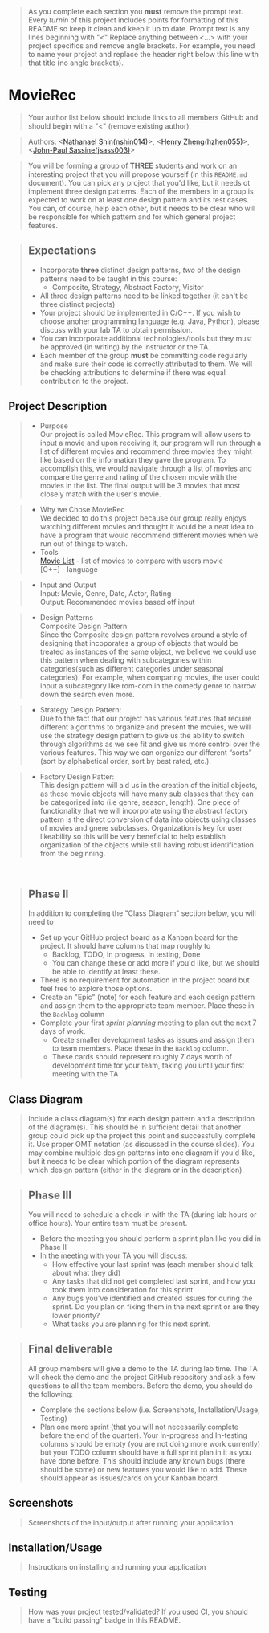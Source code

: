   > As you complete each section you **must** remove the prompt text. Every *turnin* of this project includes points for formatting of this README so keep it clean and keep it up to date. 
 > Prompt text is any lines beginning with "\<"
 > Replace anything between \<...\> with your project specifics and remove angle brackets. For example, you need to name your project and replace the header right below this line with that title (no angle brackets). 
# MovieRec
 > Your author list below should include links to all members GitHub and should begin with a "\<" (remove existing author).
 
 > Authors: \<[Nathanael Shin(nshin014)](https:://github.com/nks738)\>, \<[Henry Zheng(hzhen055)](https://github.com/HenryKZheng)\>, \<[John-Paul Sassine(jsass003)](https://github.com/jpsassine)\>
 
 > You will be forming a group of **THREE** students and work on an interesting project that you will propose yourself (in this `README.md` document). You can pick any project that you'd like, but it needs ot implement three design patterns. Each of the members in a group is expected to work on at least one design pattern and its test cases. You can, of course, help each other, but it needs to be clear who will be responsible for which pattern and for which general project features.
 
 > ## Expectations
 > * Incorporate **three** distinct design patterns, *two* of the design patterns need to be taught in this course:
 >   * Composite, Strategy, Abstract Factory, Visitor
 > * All three design patterns need to be linked together (it can't be three distinct projects)
 > * Your project should be implemented in C/C++. If you wish to choose anoher programming language (e.g. Java, Python), please discuss with your lab TA to obtain permission.
 > * You can incorporate additional technologies/tools but they must be approved (in writing) by the instructor or the TA.
 > * Each member of the group **must** be committing code regularly and make sure their code is correctly attributed to them. We will be checking attributions to determine if there was equal contribution to the project.

## Project Description
 > * Purpose <br />
 > Our project is called MovieRec. This program will allow users to input a movie and upon receiving it, our program will run through 
 a list of different movies and recommend three movies they might like based on the information they gave the program. To accomplish this, we would 
 navigate through a list of movies and compare the genre and rating of the chosen movie with the movies in the list. The final output will be 3 movies that 
 most closely match with the user's movie. 
 
 > * Why we Chose MovieRec <br />
 We decided to do this project because our group really enjoys watching different movies and thought it would be a neat idea to have a program that would
 recommend different movies when we run out of things to watch.
 > * Tools <br />
 [Movie List](https://data.world/owentemple/greatest-films-of-all-time/workspace/file?filename=guardian_2010_greatest_films_of_all_time.csv) - list of movies to compare with users movie <br />
 [C++] - language <br />
 
 > * Input and Output <br />
 Input: Movie, Genre, Date, Actor, Rating <br />
 Output: Recommended movies based off input <br />
 
 > * Design Patterns <br />
Composite Design Pattern: <br />
Since the Composite design pattern revolves around a style of designing that incoporates a group of objects that would be treated as instances of the same object, we believe we could use this pattern when dealing with subcategories within categories(such as different categories under seasonal categories). For example, when comparing movies, the user could input a subcategory like rom-com in the comedy genre to narrow down the search even more. <br />

> * Strategy Design Pattern: <br />
Due to the fact that our project has various features that require different algorithms to organize and present the movies, we will use the strategy design pattern to give us the ability to switch through algorithms as we see fit and give us more control over the various features. This way we can organize our different “sorts” (sort by alphabetical order, sort by best rated, etc.). <br />

> * Factory Design Patter: <br />
This design pattern will aid us in the creation of the initial objects, as these movie objects will have many sub classes that they can be categorized into (i.e genre, season, length). One piece of functionality that we will incorporate using the abstract factory pattern is the direct conversion of data into objects using classes of movies and gnere subclasses. Organization is key for user likeability so this will be very beneficial to help establish organization of the objects while still having robust identification from the beginning.



 <br />

 > ## Phase II
 > In addition to completing the "Class Diagram" section below, you will need to 
 > * Set up your GitHub project board as a Kanban board for the project. It should have columns that map roughly to 
 >   * Backlog, TODO, In progress, In testing, Done
 >   * You can change these or add more if you'd like, but we should be able to identify at least these.
 > * There is no requirement for automation in the project board but feel free to explore those options.
 > * Create an "Epic" (note) for each feature and each design pattern and assign them to the appropriate team member. Place these in the `Backlog` column
 > * Complete your first *sprint planning* meeting to plan out the next 7 days of work.
 >   * Create smaller development tasks as issues and assign them to team members. Place these in the `Backlog` column.
 >   * These cards should represent roughly 7 days worth of development time for your team, taking you until your first meeting with the TA
## Class Diagram
 > Include a class diagram(s) for each design pattern and a description of the diagram(s). This should be in sufficient detail that another group could pick up the project this point and successfully complete it. Use proper OMT notation (as discussed in the course slides). You may combine multiple design patterns into one diagram if you'd like, but it needs to be clear which portion of the diagram represents which design pattern (either in the diagram or in the description). 
 
 > ## Phase III
 > You will need to schedule a check-in with the TA (during lab hours or office hours). Your entire team must be present. 
 > * Before the meeting you should perform a sprint plan like you did in Phase II
 > * In the meeting with your TA you will discuss: 
 >   - How effective your last sprint was (each member should talk about what they did)
 >   - Any tasks that did not get completed last sprint, and how you took them into consideration for this sprint
 >   - Any bugs you've identified and created issues for during the sprint. Do you plan on fixing them in the next sprint or are they lower priority?
 >   - What tasks you are planning for this next sprint.

 > ## Final deliverable
 > All group members will give a demo to the TA during lab time. The TA will check the demo and the project GitHub repository and ask a few questions to all the team members. 
 > Before the demo, you should do the following:
 > * Complete the sections below (i.e. Screenshots, Installation/Usage, Testing)
 > * Plan one more sprint (that you will not necessarily complete before the end of the quarter). Your In-progress and In-testing columns should be empty (you are not doing more work currently) but your TODO column should have a full sprint plan in it as you have done before. This should include any known bugs (there should be some) or new features you would like to add. These should appear as issues/cards on your Kanban board. 
 ## Screenshots
 > Screenshots of the input/output after running your application
 ## Installation/Usage
 > Instructions on installing and running your application
 ## Testing
 > How was your project tested/validated? If you used CI, you should have a "build passing" badge in this README.
